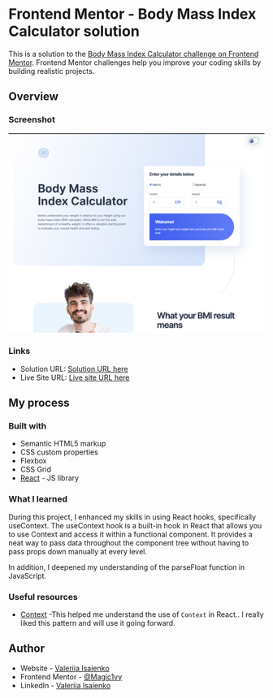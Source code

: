 # Frontend Mentor - Body Mass Index Calculator solution

This is a solution to the [Body Mass Index Calculator challenge on Frontend Mentor](https://www.frontendmentor.io/challenges/body-mass-index-calculator-brrBkfSz1T). Frontend Mentor challenges help you improve your coding skills by building realistic projects. 

## Overview

### Screenshot

![](./src/assets/screenshot.png)


### Links

- Solution URL: [Solution URL here](https://www.frontendmentor.io/solutions/body-mass-index-calculator-react-uDUrAAGYm6)
- Live Site URL: [Live site URL here](https://body-mass-index-calculator-react.netlify.app/)

## My process

### Built with

- Semantic HTML5 markup
- CSS custom properties
- Flexbox
- CSS Grid
- [React](https://reactjs.org/) - JS library


### What I learned

During this project, I enhanced my skills in using React hooks, specifically useContext. The useContext hook is a built-in hook in React that allows you to use Context and access it within a functional component. It provides a neat way to pass data throughout the component tree without having to pass props down manually at every level.

In addition, I deepened my understanding of the parseFloat function in JavaScript.


### Useful resources

- [Context](https://legacy.reactjs.org/docs/context.html) -This helped me understand the use of `Context` in React.. I really liked this pattern and will use it going forward.

## Author

- Website - [Valeriia Isaienko](https://valeriia-code.com)
- Frontend Mentor - [@Magic1vy](https://www.frontendmentor.io/profile/Magic1vy)
- LinkedIn - [Valeriia Isaienko](https://www.linkedin.com/in/valeriia-code)

